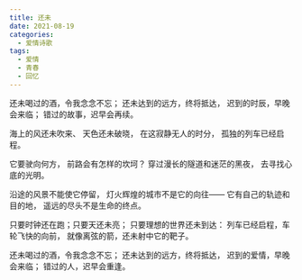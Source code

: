 ```yaml
---
title: 还未
date: 2021-08-19
categories:
  - 爱情诗歌
tags:
  - 爱情
  - 青春
  - 回忆
---
```


还未喝过的酒，令我念念不忘；
还未达到的远方，终将抵达，
迟到的时辰，早晚会来临；
错过的故事，迟早会再续。
<!--more-->
海上的风还未吹来、
天色还未破晓，
在这寂静无人的时分，
孤独的列车已经启程。

它要驶向何方，
前路会有怎样的坎坷？
穿过漫长的隧道和迷茫的黑夜，
去寻找心底的光明。

沿途的风景不能使它停留，
灯火辉煌的城市不是它的向往——
它有自己的轨迹和目的地，
遥远的尽头不是生命的终点。

只要时钟还在跑；只要天还未亮；
只要理想的世界还未到达：
列车已经启程，车轮飞快的向前，
就像离弦的箭，还未射中它的靶子。

还未喝过的酒，令我念念不忘；
还未达到的远方，终将抵达，
迟到的爱情，早晚会来临；
错过的人，迟早会重逢。
